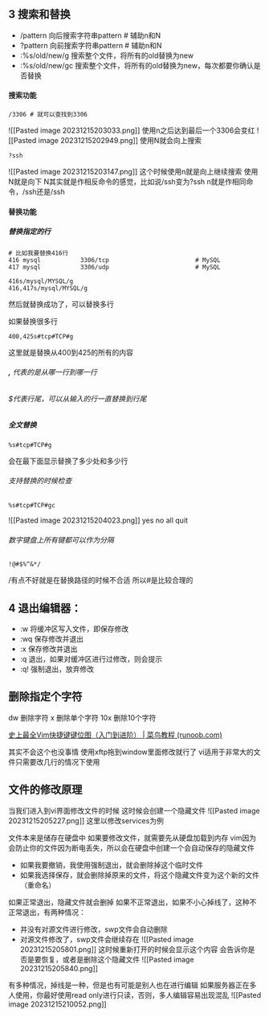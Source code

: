 ## 3 搜索和替换

- /pattern 向后搜索字符串pattern # 辅助n和N
- ?pattern 向前搜索字符串pattern # 辅助n和N
- :%s/old/new/g 搜索整个文件，将所有的old替换为new
- :%s/old/new/gc 搜索整个文件，将所有的old替换为new，每次都要你确认是否替换

#### 搜索功能
```
/3306 # 就可以查找到3306
```
![[Pasted image 20231215203033.png]]
使用n之后达到最后一个3306会变红
![[Pasted image 20231215202949.png]]
使用N就会向上搜索

```
?ssh
```
![[Pasted image 20231215203147.png]]
这个时候使用n就是向上继续搜索
使用N就是向下
N其实就是作相反命令的感觉，比如说/ssh变为?ssh
n就是作相同命令，/ssh还是/ssh

#### 替换功能

##### 替换指定的行
```
# 比如我要替换416行
416 mysql           3306/tcp                        # MySQL
417 mysql           3306/udp                        # MySQL
```
```
416s/mysql/MYSQL/g
416,417s/mysql/MYSQL/g
```
然后就替换成功了，可以替换多行

如果替换很多行
```
400,425s#tcp#TCP#g
```
这里就是替换从400到425的所有的内容
###### **,** 代表的是从哪一行到哪一行
###### $代表行尾，可以从输入的行一直替换到行尾


##### 全文替换
```
%s#tcp#TCP#g
```
会在最下面显示替换了多少处和多少行

###### 支持替换的时候检查
```
%s#tcp#TCP#gc
```
![[Pasted image 20231215204023.png]]
yes no all quit

###### 数字键盘上所有键都可以作为分隔
```
!@#$%^&*/
```
/有点不好就是在替换路径的时候不合适
所以#是比较合理的

## 4 退出编辑器：

- :w 将缓冲区写入文件，即保存修改
- :wq 保存修改并退出
- :x 保存修改并退出
- :q 退出，如果对缓冲区进行过修改，则会提示
- :q! 强制退出，放弃修改


## 删除指定个字符

dw 删除字符
x 删除单个字符
10x 删除10个字符

[史上最全Vim快捷键键位图（入门到进阶） | 菜鸟教程 (runoob.com)](https://www.runoob.com/w3cnote/all-vim-cheatsheat.html)

其实不会这个也没事情
使用xftp拖到window里面修改就行了
vi适用于非常大的文件只需要改几行的情况下使用


## 文件的修改原理

当我们进入到vi界面修改文件的时候
这时候会创建一个隐藏文件
![[Pasted image 20231215205227.png]]
这里以修改services为例

文件本来是储存在硬盘中
如果要修改文件，就需要先从硬盘加载到内存
vim因为会防止你的文件因为断电丢失，所以会在硬盘中创建一个会自动保存的隐藏文件
- 如果我要撤销，我使用强制退出，就会删除掉这个临时文件
- 如果我选择保存，就会删除掉原来的文件，将这个隐藏文件变为这个新的文件（重命名）

如果正常退出，隐藏文件就会删掉
如果不正常退出，如果不小心掉线了，这种不正常退出，有两种情况：
- 并没有对源文件进行修改，swp文件会自动删除
- 对源文件修改了，swp文件会继续存在
![[Pasted image 20231215205801.png]]
这时候重新打开的时候会显示这个内容
会告诉你是否是要恢复，或者是删除这个隐藏文件
![[Pasted image 20231215205840.png]]

有多种情况，掉线是一种，但是也有可能是别人也在进行编辑
如果服务器正在多人使用，你最好使用read only进行只读，否则，多人编辑容易出现混乱
![[Pasted image 20231215210052.png]]
